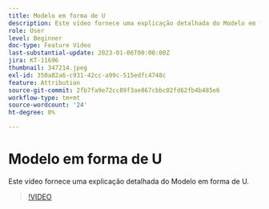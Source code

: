 ```yaml
---
title: Modelo em forma de U
description: Este vídeo fornece uma explicação detalhada do Modelo em forma de U.
role: User
level: Beginner
doc-type: Feature Video
last-substantial-update: 2023-01-06T00:00:00Z
jira: KT-11696
thumbnail: 347214.jpeg
exl-id: 350a82a6-c931-42cc-a99c-515edfc4748c
feature: Attribution
source-git-commit: 2fb7fa9e72cc89f3ae867cbbc02fd62fb4b485e6
workflow-type: tm+mt
source-wordcount: '24'
ht-degree: 0%

---
```


# Modelo em forma de U

Este vídeo fornece uma explicação detalhada do Modelo em forma de U.

>[!VIDEO](https://video.tv.adobe.com/v/347214/?quality=12&learn=on)
